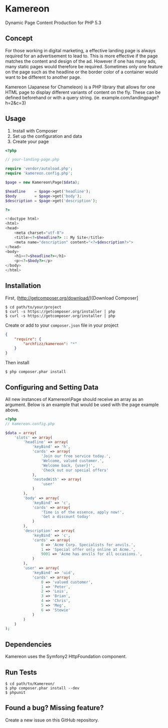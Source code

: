 Kamereon
========

Dynamic Page Content Production for PHP 5.3


Concept
-------

For those working in digital marketing, a effective landing page is always
required for an advertisement to lead to. This is more effective if the page
matches the content and design of the ad. However if one has many ads, many
static pages would therefore be required. Sometimes only one feature on the
page such as the headline or the border color of a container would want to be
different to another page.

Kamereon (Japanese for Chameleon) is a PHP library that allows for one HTML page
to display different variants of content on the fly. These can be defined
beforehand or with a query string. (ie. example.com/landingpage?h=2&c=3)

Usage
-----

1. Install with Composer
2. Set up the configuration and data
3. Create your page

```php
<?php

// your-landing-page.php

require 'vendor/autoload.php';
require 'kamereon.config.php';

$page = new Kamereon\Page($data);

$headline    = $page->get('headline');
$body        = $page->get('body');
$description = $page->get('description');

?>

<!doctype html>
<html>
<head>
    <meta charset="utf-8">
    <title><?=$headline?> :: My Site</title>
    <meta name="description" content="<?=$description?>">
</head>
<body>
    <h1><?=$headline?></h1>
    <p><?=$body?></p>
</body>
</html>
```

Installation
----------------------------

First, (http://getcomposer.org/download/)[Download Composer]

    $ cd path/to/your/project
    $ curl -s https://getcomposer.org/installer | php
    $ curl -s https://getcomposer.org/installer | php


Create or add to your `composer.json` file in your project

```json
{
    "require": {
        "archfizz/kamereon": "*"
    }
}
```

Then install

    $ php composer.phar install

Configuring and Setting Data
----------------------------

All new instances of Kamereon\Page should receive an array as an argument.
Below is an example that would be used with the page example above.

```php
<?php
// kamereon.config.php

$data = array(
    'slots' => array(
        'headline' => array(
            'keyBind' => 'h',
            'cards' => array(
                'Join our free service today.',
                'Welcome, valued customer.',
                'Welcome back, {user}!',
                'Check out our special offers'
            ),
            'nestedWith' => array(
                'user'
            )
        ),
        'body' => array(
            'keyBind' => 'c',
            'cards' => array(
                'Time is of the essence, apply now!',
                'Get a discount today'
            )
        ),
        'description' => array(
            'keyBind' => 'c',
            'cards' => array(
                0 => 'Acme Corp. Specialists for anvils.',
                1 => 'Special offer only online at Acme.',
                9001 => 'Acme has anvils for all occasions.',
            )
        ),
        'user' => array(
            'keyBind' => 'uid',
            'cards' => array(
                0 => 'valued customer',
                1 => 'Peter',
                2 => 'Lois',
                3 => 'Brian',
                4 => 'Chris',
                5 => 'Meg',
                6 => 'Stewie'
            )
        )
    )
);
```

Dependencies
------------

Kamereon uses the Symfony2 HttpFoundation component.


Run Tests
---------

    $ cd path/to/Kamereon/
    $ php composer.phar install --dev
    $ phpunit


Found a bug? Missing feature?
-----------------------------

Create a new issue on this GitHub repository.


